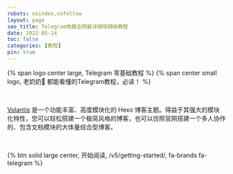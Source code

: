 ```yaml
---
robots: noindex,nofollow
layout: page
seo_title: Telegram电报全网最详细保姆级教程
date: 2022-05-14
toc: false
categories: [教程]
pin: true
---
```


<p>
{% span logo center large, Telegram 零基础教程 %}
{% span center small logo, 老奶奶👵 都能看懂的Telegram教程，必读！ %}
</p>

<br>

[Volantis](https://volantis.js.org) 是一个功能丰富、高度模块化的 Hexo 博客主题。得益于其强大的模块化特性，您可以轻松搭建一个极简风格的博客，也可以仿照官网搭建一个多人协作的、包含文档模块的大体量综合型博客。

<br>

{% btn solid large center, 开始阅读, /v5/getting-started/, fa-brands fa-telegram %}

<br>

